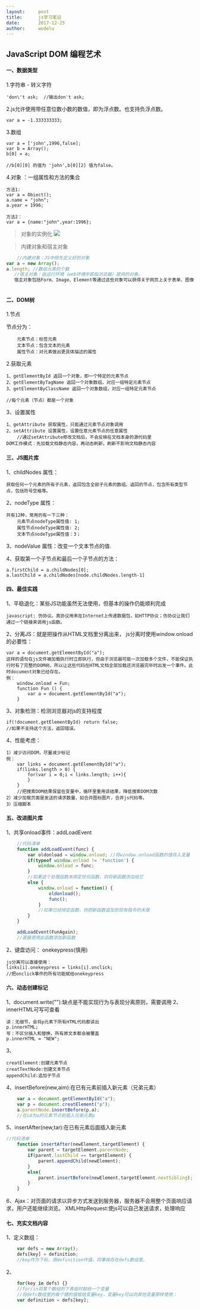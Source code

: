 ```yaml
---
layout:		post
title:		js学习笔记
date:		2017-12-25
author:		wodelu
---
```


##  JavaScript DOM 编程艺术

#### 一、数据类型

1.字符串 - 转义字符

	'don\'t ask;  //输出don't ask;

2.js允许使用带任意位数小数的数值，即为浮点数。也支持负浮点数。

	var a = -1.333333333;

3.数组   

```
var a = ['john',1996,false];
var b = Array();
b[0] = a;

//b[0][0] 的值为 'john',b[0][2] 值为false。
```

4.对象 ：一组属性和方法的集合

```
方法1:
var a = Obiect();
a.name = "john";
a.year = 1996;

方法2：
var a = {name:"john",year:1996};

```
> 对象的实例化
![](/img/in-post/essay/js_duixiang.jpg)

> 内建对象和宿主对象

```javascript
	//内建对象：JS中预先定义好的对象
var a = new Array();
a.length; //数组元素的个数
   //宿主对象：由运行环境（web环境中即指浏览器）提供的对象。
   宿主对象包括Form、Image、Element等通过这些对象可以获得关于网页上关于表单、图像、元素等信息。
 
```

#### 二、DOM树

1.节点

节点分为：
	
		元素节点：标签元素
		文本节点：包含文本的元素
		属性节点：对元素做出更具体描述的属性

2.获取元素

	1、getElementById 返回一个对象，即一个特定的元素节点
	2、getElementByTagName 返回一个对象数组，对应一组特定元素节点
	3、getElementByClassName 返回一个对象数组，对应一组特定元素节点
	
	//每个元素（节点）都是一个对象

3、设置属性

	1、getAttribute 获取属性，只能通过元素节点对象调用
	2、setAttribute 设置属性，设置任意元素节点的任意属性
		//通过setAttribute修改文档后，不会反映在文档本身的源代码里
	DOM工作模式：先加载文档静态内容，再动态刷新，刷新不影响文档静态内容


#### 三、JS图片库

1、childNodes 属性：
	
	获取任何一个元素的所有子元素，返回包含全部子元素的数组。返回的节点，包含所有类型节点，包括符号空格等。

2、nodeType 属性：

	共有12种，常用的有一下三种：
		元素节点nodeType属性值: 1;
		属性节点nodeType属性值: 2;
		文本节点nodeType属性值：3；

3、nodeValue 属性：改变一个文本节点的值.

4、获取第一个子节点和最后一个子节点的方法：
	
	a.firstChild = a.childNodes[0];
	a.lastChild = a.childNodes[node.childNodes.length-1]

#### 四、最佳实践

1、平稳退化：某些JS功能虽然无法使用，但基本的操作仍能顺利完成

	javascript: 伪协议。真协议用来在Internet上传递数据包，如HTTP协议；伪协议让我们通过一个链接来调用js函数。
2、分离JS：就是把操作从HTML文档里分离出来，
	js分离时使用window.onload的必要性：

	var a = document.getElementById("a");
	这样的语句在js文件被加载执行时立即执行，但由于浏览器可能一次加载多个文件，不能保证执行时有了完整的DOM树，所以让这些代码在HTML文档全部加载还浏览器完毕时出发一个事件。此时document对象已经存在。
	例：
		window.onload = Fun;
		function Fun () {
			var a = document.getElementById("a");
		}
3、对象检测：检测浏览器对js的支持程度

	if(!document.getElementById) return false;
	//如果不支持这个方法，返回错误。
4、性能考虑：

	1）减少访问DOM，尽量减少标记
	例：
		var links = document.getElementById("a");
		if(links.length > 0) {
			for(var i = 0;i < links.length; i++){
			}
		}
		//把搜索DOM结果保留在变量中，循环里重用该结果，降低搜索DOM次数 
	2）减少加载页面是发送的请求数量，如合并图标图片，合并js代码等。
	3）压缩脚本

#### 五、改进图片库
1、共享onload事件：addLoadEvent

```javascript
	//代码清单
	function addLoadEvent(func) {
		var oldonload = window.onload; //将window.onload函数的值存入变量
		if(typeof window.onload != 'function') {
			window.onload = func;
		}
		//如果这个处理函数未绑定任何函数，则将新函数添加给它
		else {
			window.onload = function() {
				oldonload();
				func();
			}
			//如果已经绑定函数，则把新函数追加到现有指令的末尾
		}
	}

	addLoadEvent(FunAgain);
	//直接使用此函数添加新函数
```

2、键盘访问： onekeypress(慎用)

	js分离可以直接使用：
	links[i].onekeypress = links[i].onclick;
	//把onclick事件的所有功能赋给onekeypress

#### 六、动态创建标记
1、document.write(""):缺点是不能实现行为与表现分离原则，需要调用
2、innerHTML可写可查看

	读：无细节，会将p元素下所有HTML代码都读出
	p.innerHTML;
	写：不区分插入和替换，所有原文本都会被覆盖
	p.innerHTML = "NEW";
3、
	
	creatElement:创建元素节点
	creatTextNode:创建文本节点
	appendChild:追加子节点
4、insertBefore(new,aim):在已有元素前插入新元素（兄弟元素）

```javascript
	var a = document.getElementById("a");
	var p = document.creatElement("p");
	a.parentNode.insertBefore(p,a);
	//在id为a的元素节点前插入兄弟元素p
```
5、insertAfter(new,tar):在已有元素后面插入新元素

```javascript
//代码清单
	function insertAfter(newElement,targetElement) {
		var parent = targetElement.parentNode;
		if(parent.lastChild == targetElement) {
			parent.appendChild(newElement);
		}
		else{
			parent.insertBefore(newElement,targetElement.nextSibling);
		}
	}

```

6、Ajax：对页面的请求以异步方式发送到服务器，服务器不会用整个页面响应请求，用户还能继续浏览。
	XMLHttpRequest:使js可以自己发送请求，处理响应

#### 七、充实文档内容

1、定义数组：

```javascript
	var defs = new Array();
	defs[key] = definition;
	//key作为下标，用definition作值，同事保存在defs数组里。

```

2、

```javascript
	for(key in defs) {}
	//for/in将某个数组的下表临时赋给一个变量
	//将defs数组里的每个键的值赋给变量key，变量key可以向其他变量那样使用：
	var definition = defs[key];
```
